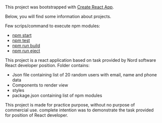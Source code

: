 This project was bootstrapped with [Create React App](https://github.com/facebookincubator/create-react-app).

Below, you will find some information about projects.

Few scrips/command to execute npm modules:
  - [npm start](#npm-start)
  - [npm test](#npm-test)
  - [npm run build](#npm-run-build)
  - [npm run eject](#npm-run-eject)

This project is a react application based on task provided by Nord software React developer position.
Folder contains:
- Json file containing list of 20 random users with email, name and phone data
- Components to render view
- styles
- package.json containing list of npm modules


This project is made for practice purpose, without no purpose of commercial use. complete intention was to demonstrate the task provided for position of React developer.
